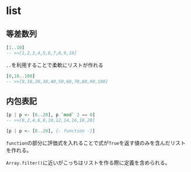 # list

## 等差数列

```hs
[1..10]
-- >>[1,2,3,4,5,6,7,8,9,10]
```

`..`を利用することで柔軟にリストが作れる

```hs
[0,10..100]
-- >>[0,10,20,30,40,50,60,70,80,90,100]
```

## 内包表記

```hs
[p | p <- [0..20], p `mod` 2 == 0]
-- >>[0,2,4,6,8,10,12,14,16,18,20]
```

```hs
[p | p <- [0..20], {- function -}]
```

`function`の部分に評価式を入れることで式が`True`を返す値のみを含んだリストを作れる。

`Array.filter()`に近いがこっちはリストを作る際に定義を含められる。
